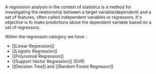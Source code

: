 A regression analysis in the context of statistics is a method for investigating the relationship between a target variable(dependent) and a set of features, often called independent variables or regressors. 
It's objective is to make predictions about the dependent variable based on a set of regressors.

Within the regression category we have :
- [[Linear Regression]]
- [[Logistic Regression]]
- [[Polynomial Regression]]
- [[Support Vector Regression]] (SVR)
- [[Decision Tree]] and [[Random Forest Regressor]]
